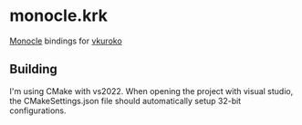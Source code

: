 # monocle.krk

[Monocle](https://github.com/UncraftedName/Monocle) bindings for [vkuroko](https://github.com/evanlin96069/vkuroko)

## Building

I'm using CMake with vs2022. When opening the project with visual studio, the CMakeSettings.json file should automatically setup 32-bit configurations.
